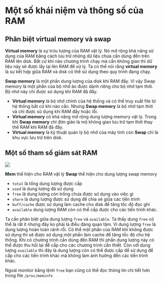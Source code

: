 # Một số khái niệm và thông số của RAM

## Phân biệt virtual memory và swap

**Virtual memory** là sự trừu tượng của RAM vật lý. Nó mở rộng khả năng sử dụng của RAM bằng cách lưu trữ những dữ liệu chưa cần dùng đến trên RAM lên disk. Bất cứ khi nào chương trình chạy mà cần không gian thì dữ liệu này sẽ được lấy lại lên RAM để xử lý. Ta có thể nói rằng **virtual memory** là sự kết hợp giữa RAM và disk có thể sử dụng theo quy trình đang chạy.

**Swap memory** là một phần dung lượng của disk khi RAM đầy. Vì vậy Swap memory là một phần của bộ nhớ ảo được dành riêng cho bộ nhớ tạm thời. Bộ nhớ này chỉ được sử dụng khi RAM đã đầy.

 * **Virtual memory** là bộ nhớ chính của hệ thống và có thể truy xuất file từ hệ thống bất cứ khi nào cần. Nhưng **Swap memory** là bộ nhớ tạm thời và chỉ được sử dụng khi RAM đầy hoặc lỗi.
 * **Virtual memory** có khả năng mở rộng dung lượng memory vật lý. Trong khi **Swap memory** chỉ đơn giản là mộ không gian lưu trữ tạm thời thay thế RAM khi RAM đã đầy.
 * **Virtual memory** là kỹ thuật quản lý bộ nhớ của máy tính còn **Swap** chỉ là khu vực lưu trữ trên disk.

## Một số tham số giám sát RAM

![](https://github.com/niemdinhtrong/thuctapsinh/blob/master/NiemDT/Monitoring/images/4.png)

**Mem** thể hiện cho RAM vật lý
**Swap** thể hiện cho dung lượng swap memory

 * `total` là tổng dung lượng được cấp
 * `used` là dung lượng đã sử dụng
 * `free` là dung lượng còn trống chưa được sử dụng vào việc gì
 * `share` là dung lượng được sử dụng để chia sẻ giữa các tiến trình
 * `buff/cache` được sử dụng làm cache cho disk để tăng tốc độ đọc ghi
 * `available` dung lượng RAM còn có thể cấp được cho các tiến trình khác.

Ta cần phân biệt giữa dung lượng `free` và `available`. Ta thấy dung `free` có thể là rất ít nhưng đây ko phải là điều đáng quan tâm. Vì dung lượng `free` là dung lượng hoàn toàn rảnh rỗi. Có thể một phần của RAM khi không được sử dụng thì sẽ được sử dụng một phần làm cache để tăng tốc độ cho hệ thống. Khi có chương trình cần dùng đến RAM thì phần dung lượng này có thể được thu hồi lại để cấp cho các chương trình cần thiết. Còn với dung lượng `available` thì đây là dung lượng còn có thể được cấp để sử dụng để cấp cho các tiến trình khác mà không làm ảnh hướng đến các tiến trình khác.

Ngoài monitor bằng lệnh `free` bạn cũng có thể đọc thông tin chi tiết hơn trong file `/proc/meminfo`